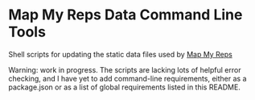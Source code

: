 # Map My Reps Data Command Line Tools
Shell scripts for updating the static data files used by [Map My Reps](https://github.com/tplorts/mapmyreps)

Warning: work in progress.  The scripts are lacking lots of helpful error checking, and
I have yet to add command-line requirements, either as a package.json or as a list
of global requirements listed in this README.
